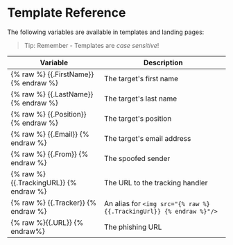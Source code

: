 # Template Reference

The following variables are available in templates and landing pages:

> Tip: Remember - Templates are *case sensitive*!

 |Variable         | Description                                      |
 |-----------------|--------------------------------------------------|
 | {% raw %} {{.FirstName}} {% endraw %}    | The target's first name    |
 | {% raw %} {{.LastName}} {% endraw %}    | The target's last name     |
 | {% raw %} {{.Position}} {% endraw %}    | The target's position      |
 | {% raw %} {{.Email}} {% endraw %}       | The target's email address |
 | {% raw %} {{.From}} {% endraw %}        | The spoofed sender         |
 | {% raw %} {{.TrackingURL}} {% endraw %} | The URL to the tracking handler|
 | {% raw %} {{.Tracker}} {% endraw %}     | An alias for `<img src="{% raw %} {{.TrackingUrl}} {% endraw %}"/>` |
 |{% raw %}{{.URL}} {% endraw%}            | The phishing URL           |